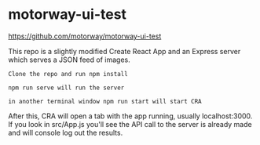# motorway-ui-test
https://github.com/motorway/motorway-ui-test

This repo is a slightly modified Create React App and an Express server which serves a JSON feed of images.

    Clone the repo and run npm install

    npm run serve will run the server

    in another terminal window npm run start will start CRA

After this, CRA will open a tab with the app running, usually localhost:3000. If you look in src/App.js you'll see the API call to the server is already made and will console log out the results.
